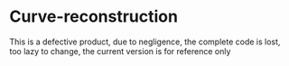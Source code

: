 # Curve-reconstruction
This is a defective product, due to negligence, the complete code is lost, too lazy to change, the current version is for reference only
